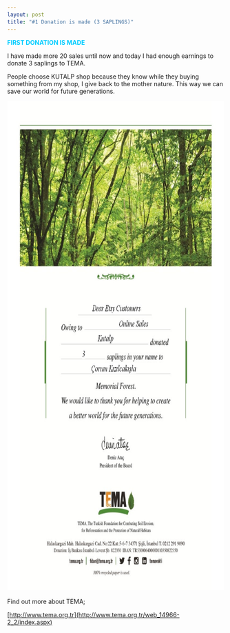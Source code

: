 ```yaml
---
layout: post
title: "#1 Donation is made (3 SAPLINGS)"
---
```

<p><span style="color: #00ccff;"><strong>FIRST DONATION IS MADE</strong></span></p>
<p>I have made more 20 sales until now and today I had enough earnings to donate 3 saplings to TEMA.</p>
<p>People choose KUTALP shop because they know while they buying something from my shop, I give back to the mother nature. This way we can save our world for future generations.</p>


<p><img src="https://github.com/Kutalp/portfolio-jekyll-theme/blob/gh-pages/assets/img/projects/Kutalp%20etsy%20shop%20sapling%20donation.jpg?raw=true" alt="Certificate" width="800" height="1136" /></p>


Find out more about TEMA;

[http://www.tema.org.tr](http://www.tema.org.tr/web_14966-2_2/index.aspx)

